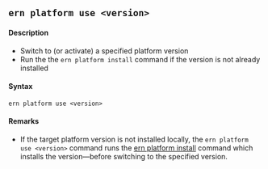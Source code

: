 ## `ern platform use <version>`
#### Description
* Switch to (or activate) a specified platform version  
* Run the the `ern platform install` command if the version is not already installed

#### Syntax
`ern platform use <version>`

#### Remarks
* If the target platform version is not installed locally, the `ern platform use <version>` command runs the [ern platform install] command which installs the version—before switching to the specified version.

[ern platform install]: ./install.md